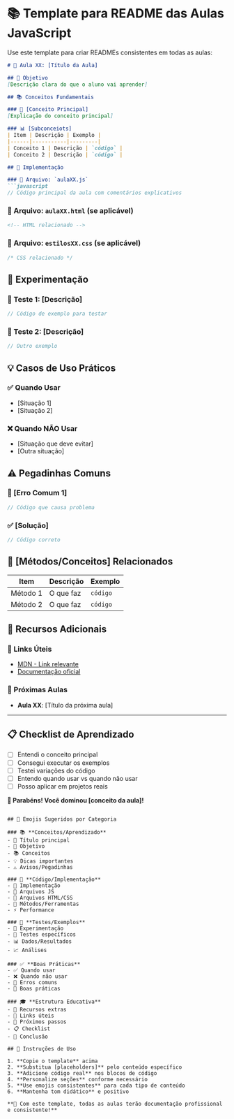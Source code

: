 # 📚 Template para README das Aulas JavaScript

Use este template para criar READMEs consistentes em todas as aulas:

```markdown
# 🌟 Aula XX: [Título da Aula]

## 🎯 Objetivo
[Descrição clara do que o aluno vai aprender]

## 📚 Conceitos Fundamentais

### 🔧 [Conceito Principal]
[Explicação do conceito principal]

### 📊 [Subconceiots]
| Item | Descrição | Exemplo |
|------|-----------|---------|
| Conceito 1 | Descrição | `código` |
| Conceito 2 | Descrição | `código` |

## 🚀 Implementação

### 📝 Arquivo: `aulaXX.js`
```javascript
// Código principal da aula com comentários explicativos
```

### 🎨 Arquivo: `aulaXX.html` (se aplicável)
```html
<!-- HTML relacionado -->
```

### 🎨 Arquivo: `estilosXX.css` (se aplicável)
```css
/* CSS relacionado */
```

## 🧪 Experimentação

### 🔬 Teste 1: [Descrição]
```javascript
// Código de exemplo para testar
```

### 🔬 Teste 2: [Descrição]
```javascript
// Outro exemplo
```

## 💡 Casos de Uso Práticos

### ✅ Quando Usar
- [Situação 1]
- [Situação 2]

### ❌ Quando NÃO Usar
- [Situação que deve evitar]
- [Outra situação]

## ⚠️ Pegadinhas Comuns

### 🐛 [Erro Comum 1]
```javascript
// Código que causa problema
```

### ✅ [Solução]
```javascript
// Código correto
```

## 🔧 [Métodos/Conceitos] Relacionados

| Item | Descrição | Exemplo |
|------|-----------|---------|
| Método 1 | O que faz | `código` |
| Método 2 | O que faz | `código` |

## 📖 Recursos Adicionais

### 🔗 Links Úteis
- [MDN - Link relevante](URL)
- [Documentação oficial](URL)

### 🎯 Próximas Aulas
- **Aula XX**: [Título da próxima aula]

---

## 📋 Checklist de Aprendizado

- [ ] Entendi o conceito principal
- [ ] Consegui executar os exemplos
- [ ] Testei variações do código
- [ ] Entendo quando usar vs quando não usar
- [ ] Posso aplicar em projetos reais

**🎉 Parabéns! Você dominou [conceito da aula]!**
```

## 🎨 Emojis Sugeridos por Categoria

### 📚 **Conceitos/Aprendizado**
- 🌟 Título principal
- 🎯 Objetivo  
- 📚 Conceitos
- 💡 Dicas importantes
- ⚠️ Avisos/Pegadinhas

### 🔧 **Código/Implementação**
- 🚀 Implementação
- 📝 Arquivos JS
- 🎨 Arquivos HTML/CSS
- 🔧 Métodos/Ferramentas
- ⚡ Performance

### 🧪 **Testes/Exemplos**
- 🧪 Experimentação
- 🔬 Testes específicos
- 📊 Dados/Resultados
- 📈 Análises

### ✅ **Boas Práticas**
- ✅ Quando usar
- ❌ Quando não usar
- 🐛 Erros comuns
- 💎 Boas práticas

### 🎓 **Estrutura Educativa**
- 📖 Recursos extras
- 🔗 Links úteis
- 🎯 Próximos passos
- 📋 Checklist
- 🎉 Conclusão

## 📝 Instruções de Uso

1. **Copie o template** acima
2. **Substitua [placeholders]** pelo conteúdo específico
3. **Adicione código real** nos blocos de código
4. **Personalize seções** conforme necessário
5. **Use emojis consistentes** para cada tipo de conteúdo
6. **Mantenha tom didático** e positivo

**🚀 Com este template, todas as aulas terão documentação profissional e consistente!**
